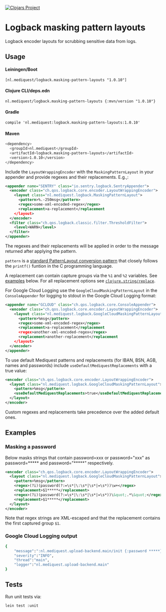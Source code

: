 [![Clojars Project](https://img.shields.io/clojars/v/nl.mediquest/logback.masking-pattern-layouts.svg)](https://clojars.org/nl.mediquest/logback.masking-pattern-layouts)

# Logback masking pattern layouts

Logback encoder layouts for scrubbing sensitive data from logs.

## Usage

#### Leiningen/Boot

`[nl.mediquest/logback.masking-pattern-layouts "1.0.10"]`

#### Clojure CLI/deps.edn

`nl.mediquest/logback.masking-pattern-layouts {:mvn/version "1.0.10"}`

#### Gradle

`compile 'nl.mediquest:logback.masking-pattern-layouts:1.0.10'`

#### Maven

```sh
<dependency>
  <groupId>nl.mediquest</groupId>
  <artifactId>logback.masking-pattern-layouts</artifactId>
  <version>1.0.10</version>
</dependency>
```

Include the `LayoutWrappingEncoder` with the `MaskingPatternLayout` in your
appender and provide regexes and their replacements. E.g.,:

```xml
<appender name="SENTRY" class="io.sentry.logback.SentryAppender">
  <encoder class="ch.qos.logback.core.encoder.LayoutWrappingEncoder">
    <layout class="nl.mediquest.logback.MaskingPatternLayout">
      <pattern>%.-250msg</pattern>
      <regex>some-xml-encoded-regex</regex>
      <replacement>a-replacement</replacement
    </layout>
  </encoder>
  <filter class="ch.qos.logback.classic.filter.ThresholdFilter">
    <level>WARN</level>
  </filter>
</appender>
```

The regexes and their replacements will be applied in order to the message
returned after applying the pattern.

`pattern` is a [standard PatternLayout conversion
pattern](http://logback.qos.ch/manual/layouts.html#ClassicPatternLayout) that
closely follows the `printf()` funtion in the C programming language.

A replacement can contain capture groups via the `%1` and `%2` variables. See
[examples](#examples) below. For all replacement options see
[`clojure.string/replace`](https://clojuredocs.org/clojure.string/replace).

For Google Cloud Logging use the `GoogleCloudMaskingPatternLayout` in the
`ConsoleAppender` for logging to stdout in the Google Cloud Logging format:

```xml
<appender name="GCLOUD" class="ch.qos.logback.core.ConsoleAppender">
  <encoder class="ch.qos.logback.core.encoder.LayoutWrappingEncoder">
    <layout class="nl.mediquest.logback.GoogleCloudMaskingPatternLayout">
      <pattern>%msg</pattern>
      <regex>some-xml-encoded-regex</regex>
      <replacement>a-replacement</replacement
      <regex>another-xml-encoded-regex</regex>
      <replacement>another-replacement</replacement
    </layout>
  </encoder>
</appender>
```

To use default Mediquest patterns and replacements (for IBAN, BSN, AGB, names
and passwords) include `useDefaultMediquestReplacements` with a true value:

```xml
<encoder class="ch.qos.logback.core.encoder.LayoutWrappingEncoder">
  <layout class="nl.mediquest.logback.GoogleCloudMaskingPatternLayout">
    <pattern>%msg</pattern>
    <useDefaultMediquestReplacements>true</useDefaultMediquestReplacements>
  </layout>
</encoder>
```

Custom regexes and replacements take precedence over the added default ones.

## Examples

### Masking a password

Below masks strings that contain password=xxx or password="xxx" as
password=***** and password="*****" respectively.

```xml
<encoder class="ch.qos.logback.core.encoder.LayoutWrappingEncoder">
  <layout class="nl.mediquest.logback.GoogleCloudMaskingPatternLayout">
    <pattern>%msg</pattern>
    <regex>(?i)(password(?:=\s*|\:\s*|\s*|=\s*))\w+</regex>
    <replacement>$1*****</replacement>
    <regex>(?i)(password(?:=\s*|\:\s*|\s*|=\s*))\&quot;.*\&quot;</regex>
    <replacement>$1*****</replacement>
  </layout>
</encoder>
```

Note that regex strings are XML-escaped and that the replacement contains the
first captured group `$1`.

### Google Cloud Logging output

```sh
{
    "message":":nl.mediquest.upload-backend.main/init {:password *****}",
    "severity":"INFO",
    "thread":"main",
    "logger":"nl.mediquest.upload-backend.main"
}
```

## Tests

Run unit tests via:

```sh
lein test :unit
```
